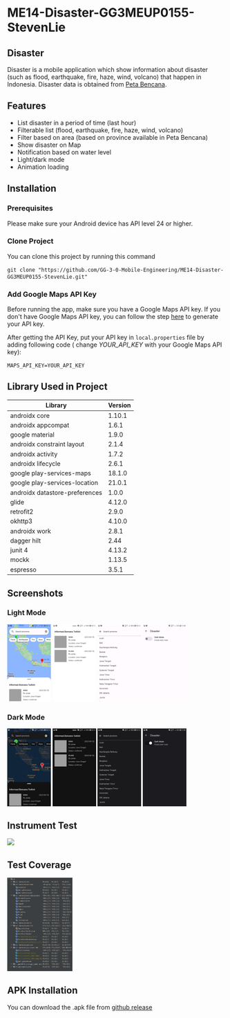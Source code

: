 # ME14-Disaster-GG3MEUP0155-StevenLie

## Disaster

Disaster is a mobile application which show information about disaster (such as flood, earthquake,
fire, haze, wind, volcano) that happen in Indonesia. Disaster data is obtained
from [Peta Bencana](https://docs.petabencana.id/).

## Features

+ List disaster in a period of time (last hour)
+ Filterable list (flood, earthquake, fire, haze, wind, volcano)
+ Filter based on area (based on province available in Peta Bencana)
+ Show disaster on Map
+ Notification based on water level
+ Light/dark mode
+ Animation loading

## Installation

### Prerequisites

Please make sure your Android device has API level 24 or higher.

### Clone Project

You can clone this project by running this command

```
git clone "https://github.com/GG-3-0-Mobile-Engineering/ME14-Disaster-GG3MEUP0155-StevenLie.git"
```

### Add Google Maps API Key

Before running the app, make sure you have a Google Maps API key. If you don't have Google Maps API
key, you can follow the
step [here](https://developers.google.com/maps/documentation/android-sdk/get-api-key) to generate
your API key.

After getting the API Key, put your API key in `local.properties` file by adding following code (
change *YOUR_API_KEY* with your Google Maps API key):

```
MAPS_API_KEY=YOUR_API_KEY
```

## Library Used in Project

| Library | Version |
|---|---|
| androidx core | 1.10.1 |
| androidx appcompat | 1.6.1 |
| google material | 1.9.0 |
| androidx constraint layout | 2.1.4 |
| androidx activity | 1.7.2 |
| androidx lifecycle | 2.6.1 |
| google play-services-maps | 18.1.0 |
| google play-services-location | 21.0.1 |
| androidx datastore-preferences | 1.0.0 |
| glide | 4.12.0 |
| retrofit2 | 2.9.0 |
| okhttp3 | 4.10.0 |
| androidx work | 2.8.1 |
| dagger hilt | 2.44 |
| junit 4 | 4.13.2 |
| mockk | 1.13.5 |
| espresso | 3.5.1 |

## Screenshots

### Light Mode
<img src="image/main.jpg" width=20%> <img src="image/list.jpg" width=20%> <img src="image/searchview.jpg" width=20%> <img src="image/setting.jpg" width=20%> 

### Dark Mode
<img src="image/main-dark.jpg" width=20%> <img src="image/list-dark.jpg" width=20%> <img src="image/searchview-dark.jpg" width=20%> <img src="image/setting-dark.jpg" width=20%> 

## Instrument Test
<img src="image/instrument-test.gif" width="30%">

## Test Coverage
<img src="image/test_coverage.png" width="30%">

## APK Installation

You can download the .apk file
from [github release](https://github.com/GG-3-0-Mobile-Engineering/ME14-Disaster-GG3MEUP0155-StevenLie/releases/tag/v1.1.0)
